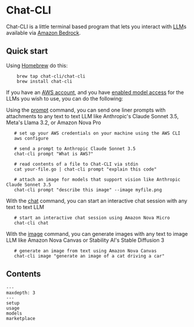 # Chat-CLI

Chat-CLI is a little terminal based program that lets you interact with [LLM](#models)s available via [Amazon Bedrock](https://aws.amazon.com/bedrock).

## Quick start

Using [Homebrew](https://brew.sh/) do this:

```shell
    brew tap chat-cli/chat-cli
    brew install chat-cli
```

If you have an [AWS account](#prereqs), and you have [enabled model access](#prereqs) for the LLMs you wish to use, you can do the following:

Using the [prompt](#prompt) command, you can send one liner prompts with attachments to any text to text LLM like Anthropic's Claude Sonnet 3.5, Meta's Llama 3.2, or Amazon Nova Pro

```shell
   # set up your AWS credentials on your machine using the AWS CLI
   aws configure

   # send a prompt to Anthropic Claude Sonnet 3.5
   chat-cli prompt "What is AWS?"

   # read contents of a file to Chat-CLI via stdin
   cat your-file.go | chat-cli prompt "explain this code"

   # attach an image for models that support vision like Anthropic Claude Sonnet 3.5
   chat-cli prompt "describe this image" --image myfile.png
```

With the [chat](#chat) command, you can start an interactive chat session with any text to text LLM

```shell
   # start an interactive chat session using Amazon Nova Micro
   chat-cli chat
```

With the [image](#image) command, you can generate images with any text to image LLM like Amazon Nova Canvas or Stability AI's Stable Diffusion 3

```shell
   # generate an image from text using Amazon Nova Canvas
   chat-cli image "generate an image of a cat driving a car"
```

## Contents

```{toctree}
---
maxdepth: 3
---
setup
usage
models
marketplace
```